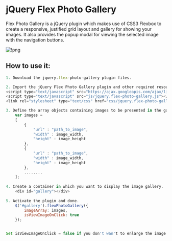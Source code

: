 # jQuery Flex Photo Gallery
Flex Photo Gallery is a jQuery plugin which makes use of CSS3 Flexbox to create a responsive, justified grid layout and gallery for showing your images. It also provides the popup modal for viewing the selected image with the navigation buttons.

![!png](https://raw.githubusercontent.com/shubham-thakare/jquery.flex-photo-gallery/master/example/screenshots/Flex%20Gallery%20Desktop.PNG)

## How to use it:
```javascript
1. Download the jquery.flex-photo-gallery plugin files.

2. Import the jQuery Flex Photo Gallery plugin and other required resources into your html document.
<script type="text/javascript" src="https://ajax.googleapis.com/ajax/libs/jquery/2.1.3/jquery.min.js"></script>
<script type="text/javascript" src="js/jquery.flex-photo-gallery.js"></script>
<link rel="stylesheet" type="text/css" href="css/jquery.flex-photo-gallery.css"/>

3. Define the array objects containing images to be presented in the gallery.
	var images =
	[
		{
			"url" : "path_to_image",
			"width" : image_width,
			"height" : image_height
		},
		{
			"url" : "path_to_image",
			"width" : image_width,
			"height" : image_height
		},
		........
	];
    
4. Create a container in which you want to display the image gallery.
	<div id="gallery"></div>
  
5. Activate the plugin and done.
	$('#gallery').flexPhotoGallery({
		imageArray: images,
		isViewImageOnClick: true
	});


Set isViewImageOnClick = false if you don't wan't to enlarge the image on click event. Default value is true.
```
